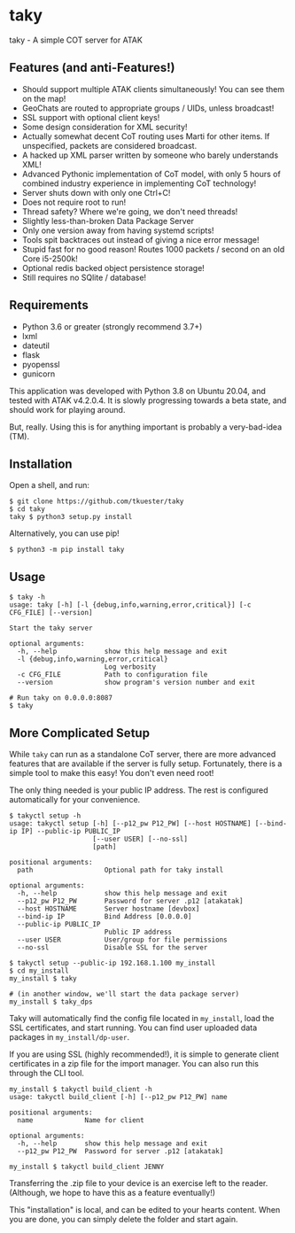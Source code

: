 # taky

taky - A simple COT server for ATAK

## Features (and anti-Features!)

 * Should support multiple ATAK clients simultaneously! You can see them on the
   map!
 * GeoChats are routed to appropriate groups / UIDs, unless broadcast!
 * SSL support with optional client keys!
 * Some design consideration for XML security!
 * Actually somewhat decent CoT routing uses Marti for other items. If
   unspecified, packets are considered broadcast.
 * A hacked up XML parser written by someone who barely understands XML!
 * Advanced Pythonic implementation of CoT model, with only 5 hours of combined
   industry experience in implementing CoT technology!
 * Server shuts down with only one Ctrl+C!
 * Does not require root to run!
 * Thread safety? Where we're going, we don't need threads!
 * Slightly less-than-broken Data Package Server
 * Only one version away from having systemd scripts!
 * Tools spit backtraces out instead of giving a nice error message!
 * Stupid fast for no good reason! Routes 1000 packets / second on an old
   Core i5-2500k!
 * Optional redis backed object persistence storage!
 * Still requires no SQlite / database!

## Requirements

 * Python 3.6 or greater (strongly recommend 3.7+)
 * lxml
 * dateutil
 * flask
 * pyopenssl
 * gunicorn

This application was developed with Python 3.8 on Ubuntu 20.04, and tested with
ATAK v4.2.0.4. It is slowly progressing towards a beta state, and should work
for playing around.

But, really. Using this is for anything important is probably a very-bad-idea (TM).

## Installation

Open a shell, and run:

```
$ git clone https://github.com/tkuester/taky
$ cd taky
taky $ python3 setup.py install
```

Alternatively, you can use pip!

```
$ python3 -m pip install taky
```

## Usage

```
$ taky -h
usage: taky [-h] [-l {debug,info,warning,error,critical}] [-c CFG_FILE] [--version]

Start the taky server

optional arguments:
  -h, --help            show this help message and exit
  -l {debug,info,warning,error,critical}
                        Log verbosity
  -c CFG_FILE           Path to configuration file
  --version             show program's version number and exit

# Run taky on 0.0.0.0:8087
$ taky
```

## More Complicated Setup

While `taky` can run as a standalone CoT server, there are more advanced
features that are available if the server is fully setup. Fortunately, there
is a simple tool to make this easy! You don't even need root!

The only thing needed is your public IP address. The rest is configured
automatically for your convenience.

```
$ takyctl setup -h
usage: takyctl setup [-h] [--p12_pw P12_PW] [--host HOSTNAME] [--bind-ip IP] --public-ip PUBLIC_IP
                     [--user USER] [--no-ssl]
                     [path]

positional arguments:
  path                  Optional path for taky install

optional arguments:
  -h, --help            show this help message and exit
  --p12_pw P12_PW       Password for server .p12 [atakatak]
  --host HOSTNAME       Server hostname [devbox]
  --bind-ip IP          Bind Address [0.0.0.0]
  --public-ip PUBLIC_IP
                        Public IP address
  --user USER           User/group for file permissions
  --no-ssl              Disable SSL for the server

$ takyctl setup --public-ip 192.168.1.100 my_install
$ cd my_install
my_install $ taky

# (in another window, we'll start the data package server)
my_install $ taky_dps
```

Taky will automatically find the config file located in `my_install`, load the
SSL certificates, and start running. You can find user uploaded data packages
in `my_install/dp-user`.

If you are using SSL (highly recommended!), it is simple to generate client
certificates in a zip file for the import manager. You can also run this
through the CLI tool.

```
my_install $ takyctl build_client -h
usage: takyctl build_client [-h] [--p12_pw P12_PW] name

positional arguments:
  name             Name for client

optional arguments:
  -h, --help       show this help message and exit
  --p12_pw P12_PW  Password for server .p12 [atakatak]

my_install $ takyctl build_client JENNY
```

Transferring the .zip file to your device is an exercise left to the reader.
(Although, we hope to have this as a feature eventually!)

This "installation" is local, and can be edited to your hearts content. When
you are done, you can simply delete the folder and start again.
